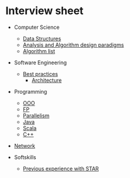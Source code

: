 Interview sheet
================

* Computer Science
  * [Data Structures](./DataStructures.md)
  * [Analysis and Algorithm design paradigms](./Algorithms.md)
  * [Algorithm list](./ProblemList.md)

* Software Engineering
  * [Best practices](./SoftwareEngineering.md)
    * [Architecture](./SoftwareArchitecture.md)

* Programming
  * [OOO](./ObjectOrientedProgramming.md)
  * [FP](./FunctionalProgramming.md)
  * [Parallelism](./ParallelProgramming.md)
  * [Java](./JavaInterviewSheet.md)
  * [Scala](./ScalaInterviewSheet.md)
  * [C++](./CppInterviewSheet.md)

* [Network](./Network.md)

* Softskills
  * [Previous experience with STAR](./SoftSkillsQuestions.html)